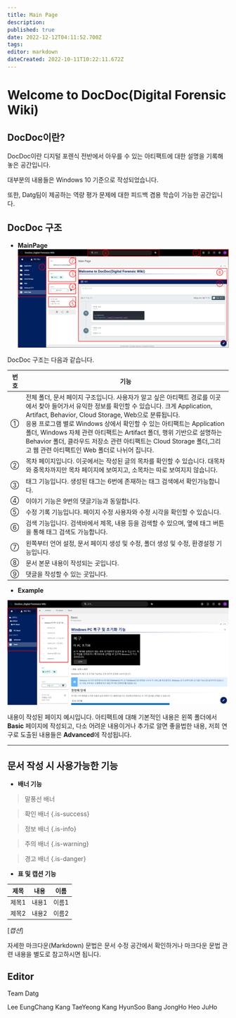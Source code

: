 ```yaml
---
title: Main Page
description: 
published: true
date: 2022-12-12T04:11:52.700Z
tags: 
editor: markdown
dateCreated: 2022-10-11T10:22:11.672Z
---
```



# Welcome to DocDoc(Digital Forensic Wiki)

## DocDoc이란?

DocDoc이란 디지털 포렌식 전반에서 아우를 수 있는 아티팩트에 대한 설명을 기록해놓은 공간입니다.

대부분의 내용들은 Windows 10 기준으로 작성되었습니다.

또한, Datg팀이 제공하는 역량 평가 문제에 대한 피드백 겸용 학습이 가능한 공간입니다.


## DocDoc 구조

- **MainPage**
![mainpage-real.png](/mainpage-real.png)

DocDoc 구조는 다음과 같습니다.

|번호|기능|
|-|-|
|①|전체 폴더, 문서 페이지 구조입니다. 사용자가 알고 싶은 아티팩트 경로를 이곳에서 찾아 들어가서 유익한 정보를 확인할 수 있습니다. 크게 Application, Artifact, Behavior, Cloud Storage, Web으로 분류됩니다. <br> 응용 프로그램 별로 Windows 상에서 확인할 수 있는 아티팩트는 Application 폴더, Windows 자체 관련 아티팩트는 Artifact 폴더, 행위 기반으로 설명하는 Behavior 폴더, 클라우드 저장소 관련 아티팩트는 Cloud Storage 폴더,그리고 웹 관련 아티팩트인 Web 폴더로 나뉘어 집니다.
|②|목차 페이지입니다. 이곳에서는 작성된 글의 목차를 확인할 수 있습니다. 대목차와 중목차까지만 목차 페이지에 보여지고, 소목차는 따로 보여지지 않습니다.|
|③|태그 기능입니다. 생성된 태그는 6번에 존재하는 태그 검색에서 확인가능합니다.|
|④|이야기 기능은 9번의 댓글기능과 동일합니다.|
|⑤|수정 기록 기능입니다. 페이지 수정 사용자와 수정 시각을 확인할 수 있습니다.|
|⑥|검색 기능입니다. 검색바에서 제목, 내용 등을 검색할 수 있으며, 옆에 태그 버튼을 통해 태그 검색도 가능합니다.|
|⑦|왼쪽부터 언어 설정, 문서 페이지 생성 및 수정, 폴더 생성 및 수정, 환경설정 기능입니다.|
|⑧|문서 본문 내용이 작성되는 곳입니다.|
|⑨|댓글을 작성할 수 있는 곳입니다.|

- **Example**

![mainpage-2.png](/mainpage-2.png)

내용이 작성된 페이지 예시입니다. 아티팩트에 대해 기본적인 내용은 왼쪽 폴더에서 **Basic** 페이지에 작성되고, 다소 어려운 내용이거나 추가로 알면 좋을법한 내용, 저희 연구로 도출된 내용들은 **Advanced**에 작성됩니다.

------- 
## 문서 작성 시 사용가능한 기능

- **배너 기능**

> 말풍선 배너

> 확인 배너
{.is-success}

> 정보 배너
{.is-info}

> 주의 배너
{.is-warning}

> 경고 배너
{.is-danger}

- **표 및 캡션 기능**

|제목|내용|이름|
|---|---|---|
|제목1|내용1|이름1|
|제목2|내용2|이름2|
[*캡션*]

자세한 마크다운(Markdown) 문법은 문서 수정 공간에서 확인하거나 마크다운 문법 관련 내용을 별도로 참고하시면 됩니다.



## Editor
Team Datg

Lee EungChang
Kang TaeYeong
Kang HyunSoo
Bang JongHo
Heo JuHo

